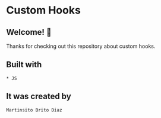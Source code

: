 
# Custom Hooks

## Welcome! 👋

Thanks for checking out this repository about custom hooks.

## Built with
    * JS

## It was created by

    Martinsito Brito Diaz